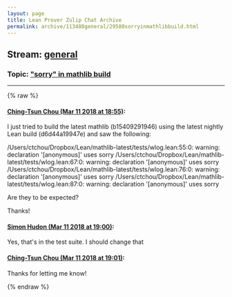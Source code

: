```yaml
---
layout: page
title: Lean Prover Zulip Chat Archive 
permalink: archive/113488general/29580sorryinmathlibbuild.html
---
```


## Stream: [general](index.html)
### Topic: ["sorry" in mathlib build](29580sorryinmathlibbuild.html)

---


{% raw %}
#### [ Ching-Tsun Chou (Mar 11 2018 at 18:55)](https://leanprover.zulipchat.com/#narrow/stream/113488-general/topic/%22sorry%22%20in%20mathlib%20build/near/123576774):
I just tried to build the latest mathlib (b15409291946) using the latest nightly Lean build (d6d44a19947e) and saw the following:

/Users/ctchou/Dropbox/Lean/mathlib-latest/tests/wlog.lean:55:0: warning: declaration '[anonymous]' uses sorry
/Users/ctchou/Dropbox/Lean/mathlib-latest/tests/wlog.lean:67:0: warning: declaration '[anonymous]' uses sorry
/Users/ctchou/Dropbox/Lean/mathlib-latest/tests/wlog.lean:76:0: warning: declaration '[anonymous]' uses sorry
/Users/ctchou/Dropbox/Lean/mathlib-latest/tests/wlog.lean:87:0: warning: declaration '[anonymous]' uses sorry

Are they to be expected?

Thanks!

#### [ Simon Hudon (Mar 11 2018 at 19:00)](https://leanprover.zulipchat.com/#narrow/stream/113488-general/topic/%22sorry%22%20in%20mathlib%20build/near/123576911):
Yes, that's in the test suite. I should change that

#### [ Ching-Tsun Chou (Mar 11 2018 at 19:01)](https://leanprover.zulipchat.com/#narrow/stream/113488-general/topic/%22sorry%22%20in%20mathlib%20build/near/123576929):
Thanks for letting me know!


{% endraw %}
